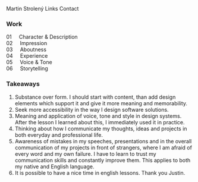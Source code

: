 Martin Strolený
Links
Contact
### Work
01 &nbsp;&nbsp;&nbsp;&nbsp;Character & Description<br>
02 &nbsp;&nbsp;&nbsp;&nbsp;Impression<br>
03 &nbsp;&nbsp;&nbsp;&nbsp;Aboutness<br>
04 &nbsp;&nbsp;&nbsp;&nbsp;Experience<br>
05 &nbsp;&nbsp;&nbsp;&nbsp;Voice & Tone<br>
06 &nbsp;&nbsp;&nbsp;&nbsp;Storytelling<br>
### Takeaways
1. Substance over form. I should start with content, than add design elements which support it and give it more meaning and memorability.
2. Seek more accessibility in the way I design software solutions.
3. Meaning and application of voice, tone and style in design systems. After the lesson I learned about this, I immediately used it in practice.
4. Thinking about how I communicate my thoughts, ideas and projects in both everyday and professional life.
5. Awareness of mistakes in my speeches, presentations and in the overall communication of my projects in front of strangers, where I am afraid of every word and my own failure. I have to learn to trust my communication skills and constantly improve them. This applies to both my native and English language.
6. It is possible to have a nice time in english lessons. Thank you Justin.

